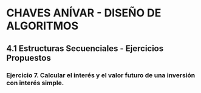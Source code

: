 # CHAVES ANÍVAR - DISEÑO DE ALGORITMOS
## 4.1 Estructuras Secuenciales - Ejercicios Propuestos
### Ejercicio 7. Calcular el interés y el valor futuro de una inversión con interés simple.

